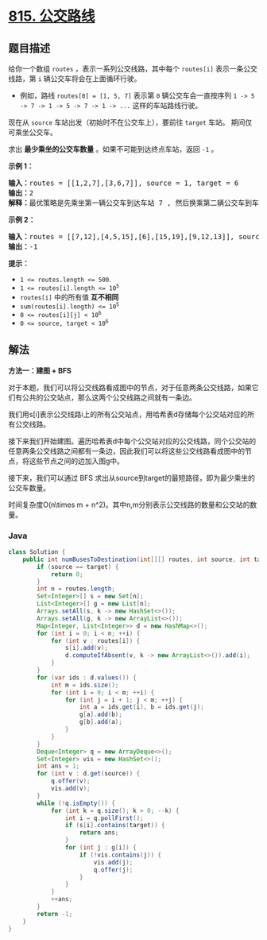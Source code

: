 # [815. 公交路线](https://leetcode.cn/problems/bus-routes)

## 题目描述

<p>给你一个数组 <code>routes</code> ，表示一系列公交线路，其中每个 <code>routes[i]</code> 表示一条公交线路，第 <code>i</code> 辆公交车将会在上面循环行驶。</p>

<ul>
	<li>例如，路线 <code>routes[0] = [1, 5, 7]</code> 表示第 <code>0</code> 辆公交车会一直按序列 <code>1 -> 5 -> 7 -> 1 -> 5 -> 7 -> 1 -> ...</code> 这样的车站路线行驶。</li>
</ul>

<p>现在从 <code>source</code> 车站出发（初始时不在公交车上），要前往 <code>target</code> 车站。 期间仅可乘坐公交车。</p>

<p>求出 <strong>最少乘坐的公交车数量</strong> 。如果不可能到达终点车站，返回 <code>-1</code> 。</p>



<p><strong>示例 1：</strong></p>

<pre>
<strong>输入：</strong>routes = [[1,2,7],[3,6,7]], source = 1, target = 6
<strong>输出：</strong>2
<strong>解释：</strong>最优策略是先乘坐第一辆公交车到达车站 7 , 然后换乘第二辆公交车到车站 6 。 
</pre>

<p><strong>示例 2：</strong></p>

<pre>
<strong>输入：</strong>routes = [[7,12],[4,5,15],[6],[15,19],[9,12,13]], source = 15, target = 12
<strong>输出：</strong>-1
</pre>



<p><strong>提示：</strong></p>

<ul>
	<li><code>1 <= routes.length <= 500</code>.</li>
	<li><code>1 <= routes[i].length <= 10<sup>5</sup></code></li>
	<li><code>routes[i]</code> 中的所有值 <strong>互不相同</strong></li>
	<li><code>sum(routes[i].length) <= 10<sup>5</sup></code></li>
	<li><code>0 <= routes[i][j] < 10<sup>6</sup></code></li>
	<li><code>0 <= source, target < 10<sup>6</sup></code></li>
</ul>

## 解法

**方法一：建图 + BFS**

对于本题，我们可以将公交线路看成图中的节点，对于任意两条公交线路，如果它们有公共的公交站点，那么这两个公交线路之间就有一条边。

我们用s[i]表示公交线路i上的所有公交站点，用哈希表d存储每个公交站对应的所有公交线路。

接下来我们开始建图。遍历哈希表d中每个公交站对应的公交线路，同个公交站的任意两条公交线路之间都有一条边，因此我们可以将这些公交线路看成图中的节点，将这些节点之间的边加入图g中。

接下来，我们可以通过 BFS 求出从source到target的最短路径，即为最少乘坐的公交车数量。

时间复杂度O(n\times m + n^2)。其中n,m分别表示公交线路的数量和公交站的数量。

### **Java**

```java
class Solution {
    public int numBusesToDestination(int[][] routes, int source, int target) {
        if (source == target) {
            return 0;
        }
        int n = routes.length;
        Set<Integer>[] s = new Set[n];
        List<Integer>[] g = new List[n];
        Arrays.setAll(s, k -> new HashSet<>());
        Arrays.setAll(g, k -> new ArrayList<>());
        Map<Integer, List<Integer>> d = new HashMap<>();
        for (int i = 0; i < n; ++i) {
            for (int v : routes[i]) {
                s[i].add(v);
                d.computeIfAbsent(v, k -> new ArrayList<>()).add(i);
            }
        }
        for (var ids : d.values()) {
            int m = ids.size();
            for (int i = 0; i < m; ++i) {
                for (int j = i + 1; j < m; ++j) {
                    int a = ids.get(i), b = ids.get(j);
                    g[a].add(b);
                    g[b].add(a);
                }
            }
        }
        Deque<Integer> q = new ArrayDeque<>();
        Set<Integer> vis = new HashSet<>();
        int ans = 1;
        for (int v : d.get(source)) {
            q.offer(v);
            vis.add(v);
        }
        while (!q.isEmpty()) {
            for (int k = q.size(); k > 0; --k) {
                int i = q.pollFirst();
                if (s[i].contains(target)) {
                    return ans;
                }
                for (int j : g[i]) {
                    if (!vis.contains(j)) {
                        vis.add(j);
                        q.offer(j);
                    }
                }
            }
            ++ans;
        }
        return -1;
    }
}
```

